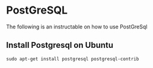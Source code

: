 # PostGreSQL

The following is an instructable on how to use PostGreSql 

## Install Postgresql on Ubuntu 
```sudo apt-get install postgresql postgresql-contrib```





